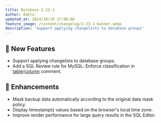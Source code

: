 ```yaml
---
title: Bytebase 2.23.1
author: Adela
updated_at: 2024/10/10 17:00:00
feature_image: /content/changelog/2-23-1-banner.webp
description: 'Support applying changelists to database groups'
---
```


## 🚀 New Features

- Support applying changelists to database groups.
- Add a SQL Review rule for MySQL: Enforce classification in [table](/docs/sql-review/review-rules/#table.comment)/[column](/docs/sql-review/review-rules/#column-comment-convention) comment.

## 🎄 Enhancements

- Mask backup data automatically according to the original data mask policy.
- Display timestamptz values based on the browser's local time zone.
- Improve render performance for large query results in the SQL Editor.

<IncludeBlock url="/docs/get-started/install/install-upgrade"></IncludeBlock>
